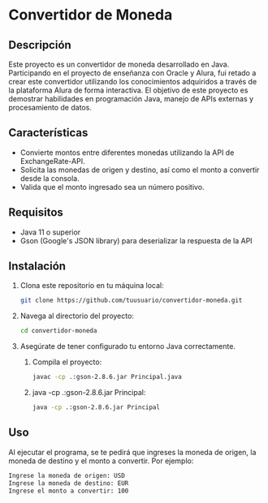 # Convertidor de Moneda

## Descripción

Este proyecto es un convertidor de moneda desarrollado en Java. Participando en el proyecto de enseñanza con Oracle y Alura, fui retado a crear este convertidor utilizando los conocimientos adquiridos a través de la plataforma Alura de forma interactiva. El objetivo de este proyecto es demostrar habilidades en programación Java, manejo de APIs externas y procesamiento de datos.

## Características

- Convierte montos entre diferentes monedas utilizando la API de ExchangeRate-API.
- Solicita las monedas de origen y destino, así como el monto a convertir desde la consola.
- Valida que el monto ingresado sea un número positivo.

## Requisitos

- Java 11 o superior
- Gson (Google's JSON library) para deserializar la respuesta de la API

## Instalación

1. Clona este repositorio en tu máquina local:
   ```bash
   git clone https://github.com/tuusuario/convertidor-moneda.git

2. Navega al directorio del proyecto:
   ```bash
   cd convertidor-moneda

3. Asegúrate de tener configurado tu entorno Java correctamente.

   1. Compila el proyecto:
      ```bash
      javac -cp .:gson-2.8.6.jar Principal.java
      
   2. java -cp .:gson-2.8.6.jar Principal:
      ```bash
      java -cp .:gson-2.8.6.jar Principal


## Uso
Al ejecutar el programa, se te pedirá que ingreses la moneda de origen, la moneda de destino y el monto a convertir. Por ejemplo:

   ```bash
   Ingrese la moneda de origen: USD
   Ingrese la moneda de destino: EUR
   Ingrese el monto a convertir: 100
